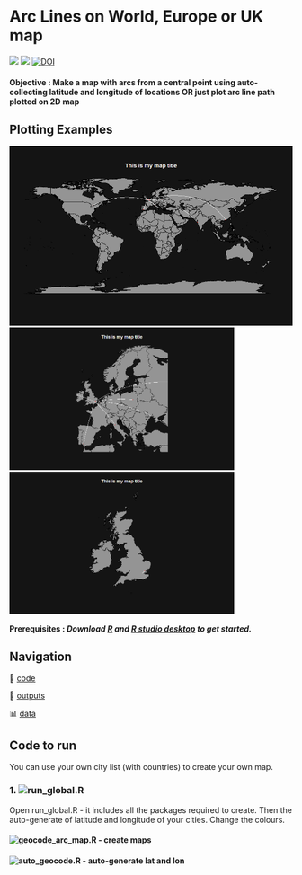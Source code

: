 # Arc Lines on World, Europe or UK map

![](https://img.shields.io/badge/code-R-blue.svg) ![](https://img.shields.io/badge/license-GNU-brightgreen.svg) [![DOI](https://zenodo.org/badge/DOI/10.5281/zenodo.1053810.svg)](https://doi.org/10.5281/zenodo.1053810)

#### Objective : Make a map with arcs from a central point using auto-collecting latitude and longitude of locations OR just plot arc line path plotted on 2D map

## Plotting Examples
<img src="https://github.com/BritishMuseum/british-museum-r-arc-line-map/blob/master/outputs/world_example.png" width="800"><img src="https://github.com/BritishMuseum/british-museum-r-arc-line-map/blob/master/outputs/europe_example.png" width="400"><img src="https://github.com/BritishMuseum/british-museum-r-arc-line-map/blob/master/outputs/uk_example.png" width="400">

**Prerequisites : *Download [R](https://www.r-project.org/) and [R studio desktop](https://www.rstudio.com/products/rstudio/download/) to get started.***

## Navigation
 :open_file_folder: [code](https://github.com/BritishMuseum/british-museum-r-arc-line-map/tree/master/src)

 :triangular_ruler: [outputs](https://github.com/BritishMuseum/british-museum-r-arc-line-map/tree/master/outputs)
 
 :bar_chart: [data](https://github.com/BritishMuseum/british-museum-r-arc-line-map/tree/master/data)

## Code to run  
You can use your own city list (with countries) to create your own map.
### 1. ![run_global.R](https://github.com/BritishMuseum/british-museum-r-arc-line-map/blob/master/src/run_global.R)
Open run_global.R - it includes all the packages required to create. Then the auto-generate of latitude and longitude of your cities. 
Change the colours. 
#### ![geocode_arc_map.R](https://github.com/BritishMuseum/british-museum-r-arc-line-map/blob/master/src/geocode_arc_map.R) - create maps
#### ![auto_geocode.R](https://github.com/BritishMuseum/british-museum-r-arc-line-map/blob/master/src/auto_geocode.R) - auto-generate lat and lon
